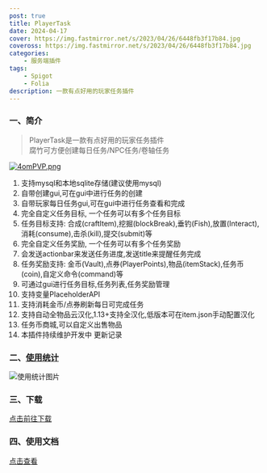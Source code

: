 ```yaml
---
post: true
title: PlayerTask
date: 2024-04-17
cover: https://img.fastmirror.net/s/2023/04/26/6448fb3f17b84.jpg
coveross: https://img.fastmirror.net/s/2023/04/26/6448fb3f17b84.jpg
categories:
    - 服务端插件
tags:
    - Spigot
    - Folia
description: 一款有点好用的玩家任务插件
---
```


### 一、简介

> PlayerTask是一款有点好用的玩家任务插件    
> 腐竹可方便创建每日任务/NPC任务/卷轴任务

[![4omPVP.png](https://z3.ax1x.com/2021/09/30/4omPVP.png)](https://imgtu.com/i/4omPVP)

1. 支持mysql和本地sqlite存储(建议使用mysql)
2. 自带创建gui,可在gui中进行任务的创建
3. 自带玩家每日任务gui,可在gui中进行任务查看和完成
4. 完全自定义任务目标, 一个任务可以有多个任务目标
5. 任务目标支持: 合成(craftItem),挖掘(blockBreak),垂钓(Fish),放置(Interact),消耗(consume),击杀(kill),提交(submit)等
6. 完全自定义任务奖励, 一个任务可以有多个任务奖励
7. 会发送actionbar来发送任务进度,发送title来提醒任务完成
8. 任务奖励支持: 金币(Vault),点券(PlayerPoints),物品(itemStack),任务币(coin),自定义命令(command)等
9. 可通过gui进行任务目标,任务列表,任务奖励管理
10. 支持变量PlaceholderAPI
11. 支持消耗金币/点券刷新每日可完成任务
12. 支持自动全物品云汉化,1.13+支持全汉化,低版本可在item.json手动配置汉化
13. 任务币商城,可以自定义出售物品
14. 本插件持续维护开发中 更新记录

### 二、[使用统计](https://bstats.org/plugin/bukkit/PlayerTask/8144)

![使用统计图片](https://bstats.org/signatures/bukkit/PlayerTask.svg)

### 三、下载

[点击前往下载](https://www.alipan.com/s/VSzoKNrp9ku)

### 四、使用文档

[点击查看](https://ricedoc.handyplus.cn/wiki/PlayerTask/README)



